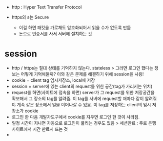 - http : Hyper Text Transfer Protocol 

- https의 s는 Secure 
  - 이걸 하면 패킷을 가로채도 암호화되어서 읽을 수가 없도록 만듬
  - 돈으로 인증서를 사서 서버에 설치하는 것



# session

- http / https는 절대 상태를 기억하지 않는다. stateless > 그러면 로그인 했다는 정보는 어떻게 기억해둘까? 이와 같은 문제를 해결하기 위해 session을 사용!
- cookie = client tag 임시저장소, local에 저장
- session = server에 있는 client의 request를 위한 공간(tag가 가리키는 위치)
- request를 하면(사이트에 접속을 하면) server가 그 request를 위한 저장공간을 확보해서 그 장소의 tag를 알려줌. 이 tag를 서버에 request할 때마다 같이 알려줘야 계속 같은 장소에서 일을 이어나갈 수 있음. 이 tag를 저장하는 client의 임시 저장소가 cookie
- 로그인 한 다음 개발자도구에서 cookie를 지우면 로그인 한 것이 사라짐. 
- 일정 시간이 지나면 자동으로 로그인이 풀리는 경우도 있음  >  세션만료 : 주로 은행 사이트에서 시간 만료시 뜨는 것
- 